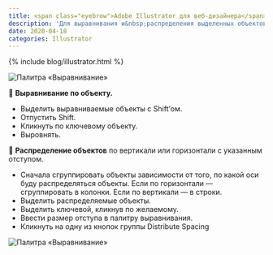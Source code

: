 ```yaml
---
title: <span class="eyebrow">Adobe Illustrator для веб-дизайнера</span> 2.1) Перемещение, выравнивание и распределение объектов
description: 'Для выравнивания и&nbsp;распределения выделенных объектов используется палитра «Выравнивание» и&nbsp;ее&nbsp;команды в&nbsp;контрольной панели.'
date: 2020-04-18
categories: Illustrator
---
```


{% include blog/illustrator.html %}

<img class="img is-inline" src="{{ site.assets }}/img/blog/2020/04-18-alignment.png" alt="Палитра «Выравнивание»">
<p class="list-caption">🔵 <strong>Выравнивание по&nbsp;объекту.</strong></p>
<ul>
<li>Выделить выравниваемые объекты с&nbsp;Shift’ом.</li>
<li>Отпустить Shift.</li>
<li>Кликнуть по&nbsp;ключевому объекту.</li>
<li>Выровнять.</li></ul>
<p class="list-caption">🔵 <strong>Распределение объектов</strong> по&nbsp;вертикали или горизонтали с&nbsp;указанным отступом.</p>
<ul>
<li>Сначала сгруппировать объекты зависимости от&nbsp;того, по&nbsp;какой оси буду распределяться объекты. Если по&nbsp;горизонтали&nbsp;— сгруппировать в&nbsp;колонки. Если по&nbsp;вертикали&nbsp;— в&nbsp;строки.</li>
<li>Выделить распределяемые объекты.</li>
<li>Выделить ключевой, кликнув по&nbsp;желаемому.</li>
<li>Ввести размер отступа в&nbsp;палитру выравнивания.</li>
<li>Кликнуть на&nbsp;одну из&nbsp;кнопок группы Distribute Spacing</li>
</ul>
<img class="img is-inline" src="{{ site.assets }}/img/blog/2020/04-18-distribution.png" alt="Палитра «Выравнивание»">
